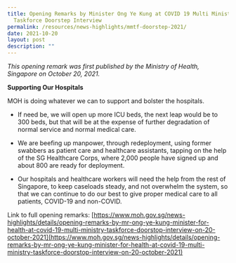```yaml
---
title: Opening Remarks by Minister Ong Ye Kung at COVID 19 Multi Ministry
  Taskforce Doorstep Interview
permalink: /resources/news-highlights/mmtf-doorstep-2021/
date: 2021-10-20
layout: post
description: ""
---
```

*This opening remark was first published by the Ministry of Health, Singapore on October 20, 2021.*

**Supporting Our Hospitals**

MOH is doing whatever we can to support and bolster the hospitals.

* If need be, we will open up more ICU beds, the next leap would be to 300 beds, but that will be at the expense of further degradation of normal service and normal medical care.

* We are beefing up manpower, through redeployment, using former swabbers as patient care and healthcare assistants, tapping on the help of the SG Healthcare Corps, where 2,000 people have signed up and about 800 are ready for deployment.

* Our hospitals and healthcare workers will need the help from the rest of Singapore, to keep caseloads steady, and not overwhelm the system, so that we can continue to do our best to give proper medical care to all patients, COVID-19 and non-COVID.

Link to full opening remarks: [https://www.moh.gov.sg/news-highlights/details/opening-remarks-by-mr-ong-ye-kung-minister-for-health-at-covid-19-multi-ministry-taskforce-doorstop-interview-on-20-october-2021](https://www.moh.gov.sg/news-highlights/details/opening-remarks-by-mr-ong-ye-kung-minister-for-health-at-covid-19-multi-ministry-taskforce-doorstop-interview-on-20-october-2021)
